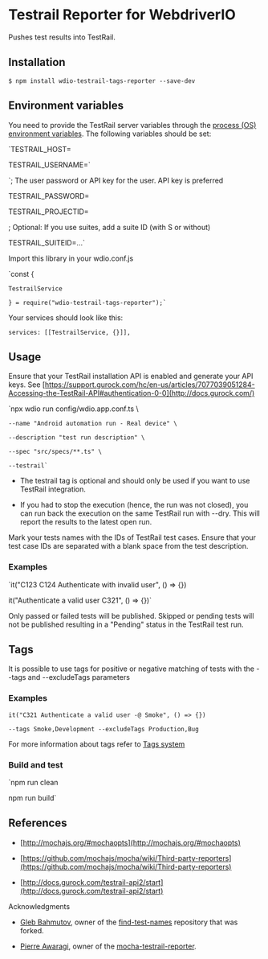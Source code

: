 # Testrail Reporter for WebdriverIO



Pushes test results into TestRail.



## Installation



`$ npm install wdio-testrail-tags-reporter --save-dev`



## Environment variables



You need to provide the TestRail server variables through the [process (OS) environment variables](https://en.wikipedia.org/wiki/Environment_variable). The following variables should be set:



`TESTRAIL_HOST=

TESTRAIL_USERNAME=` 



`; The user password or API key for the user. API key is preferred

TESTRAIL_PASSWORD=

TESTRAIL_PROJECTID=

; Optional: If you use suites, add a suite ID (with S or without)

TESTRAIL_SUITEID=...`



Import this library in your wdio.conf.js



`const { 

    TestrailService

    } = require("wdio-testrail-tags-reporter");`



Your services should look like this:



`services: [[TestrailService, {}]],`



## Usage



Ensure that your TestRail installation API is enabled and generate your API keys. See [https://support.gurock.com/hc/en-us/articles/7077039051284-Accessing-the-TestRail-API#authentication-0-0](http://docs.gurock.com/)



`npx wdio run config/wdio.app.conf.ts \

    --name "Android automation run - Real device" \

    --description "test run description" \

    --spec "src/specs/**.ts" \

    --testrail`



- The testrail tag is optional and should only be used if you want to use TestRail integration.

- If you had to stop the execution (hence, the run was not closed), you can run back the execution on the same TestRail run with --dry. This will report the results to the latest open run.



Mark your tests names with the IDs of TestRail test cases. Ensure that your test case IDs are separated with a blank space from the test description.



### Examples



`it("C123 C124 Authenticate with invalid user", () => {})

it("Authenticate a valid user C321", () => {})`



Only passed or failed tests will be published. Skipped or pending tests will not be published resulting in a "Pending" status in the TestRail test run.



## Tags



It is possible to use tags for positive or negative matching of tests with the --tags and --excludeTags parameters



### Examples



`it("C321 Authenticate a valid user -@ Smoke", () => {})`



`--tags Smoke,Development --excludeTags Production,Bug`



For more information about tags refer to [Tags system](https://github.com/ManuelBuslon/find-test-names/tree/mocha-version)



### Build and test



`npm run clean 

 npm run build`



## References



- [http://mochajs.org/#mochaopts](http://mochajs.org/#mochaopts)

- [https://github.com/mochajs/mocha/wiki/Third-party-reporters](https://github.com/mochajs/mocha/wiki/Third-party-reporters)

- [http://docs.gurock.com/testrail-api2/start](http://docs.gurock.com/testrail-api2/start)



Acknowledgments



- [Gleb Bahmutov](https://github.com/bahmutov), owner of the [find-test-names](https://github.com/bahmutov/find-test-names) repository that was forked.

- [Pierre Awaragi](https://github.com/awaragi), owner of the [mocha-testrail-reporter](https://github.com/awaragi/mocha-testrail-reporter).